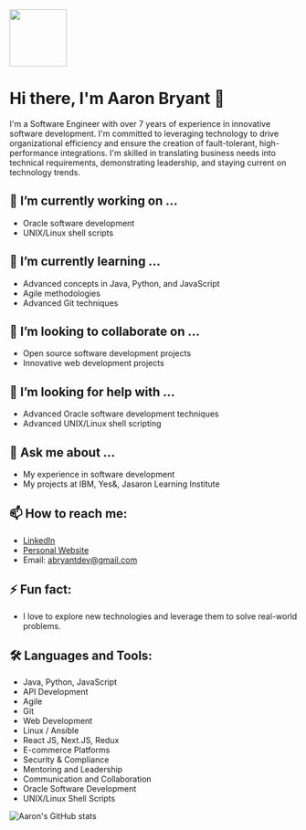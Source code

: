 <img src="https://www.aaronbryantdev.com/static/media/logo.ad07ac99e06425376c46.png" width="100px">

# Hi there, I'm Aaron Bryant 👋

I'm a Software Engineer with over 7 years of experience in innovative software development. I'm committed to leveraging technology to drive organizational efficiency and ensure the creation of fault-tolerant, high-performance integrations. I'm skilled in translating business needs into technical requirements, demonstrating leadership, and staying current on technology trends.

## 🔭 I’m currently working on ...

- Oracle software development
- UNIX/Linux shell scripts

## 🌱 I’m currently learning ...

- Advanced concepts in Java, Python, and JavaScript
- Agile methodologies
- Advanced Git techniques

## 👯 I’m looking to collaborate on ...

- Open source software development projects
- Innovative web development projects

## 🤔 I’m looking for help with ...

- Advanced Oracle software development techniques
- Advanced UNIX/Linux shell scripting

## 💬 Ask me about ...

- My experience in software development
- My projects at IBM, Yes&, Jasaron Learning Institute

## 📫 How to reach me: 

- [LinkedIn](https://www.linkedin.com/in/aaron-bryant/)
- [Personal Website](http://aaronbryantdev.com/)
- Email: abryantdev@gmail.com

## ⚡ Fun fact: 

- I love to explore new technologies and leverage them to solve real-world problems.

## 🛠️ Languages and Tools:

- Java, Python, JavaScript
- API Development
- Agile
- Git
- Web Development
- Linux / Ansible
- React JS, Next.JS, Redux
- E-commerce Platforms
- Security & Compliance
- Mentoring and Leadership
- Communication and Collaboration
- Oracle Software Development
- UNIX/Linux Shell Scripts

![Aaron's GitHub stats](https://github-readme-stats.vercel.app/api?username=Aaronlb912&show_icons=true&theme=radical)

